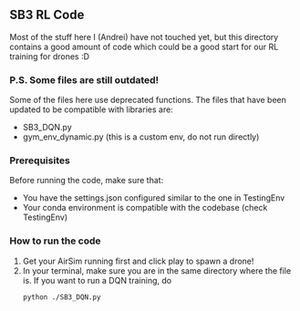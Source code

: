 <!-- SB3 RL Code -->
## SB3 RL Code 

Most of the stuff here I (Andrei) have not touched yet, but this directory contains a good amount of code which could be a good start for our RL training for drones :D

### P.S. Some files are still outdated!
Some of the files here use deprecated functions. The files that have been updated to be compatible with libraries are:
- SB3_DQN.py
- gym_env_dynamic.py (this is a custom env, do not run directly)

### Prerequisites

Before running the code, make sure that:
* You have the settings.json configured similar to the one in TestingEnv
* Your conda environment is compatible with the codebase (check TestingEnv)

### How to run the code
1. Get your AirSim running first and click play to spawn a drone!
2. In your terminal, make sure you are in the same directory where the file is. If you want to run a DQN training, do
   ```sh
   python ./SB3_DQN.py
   ```

